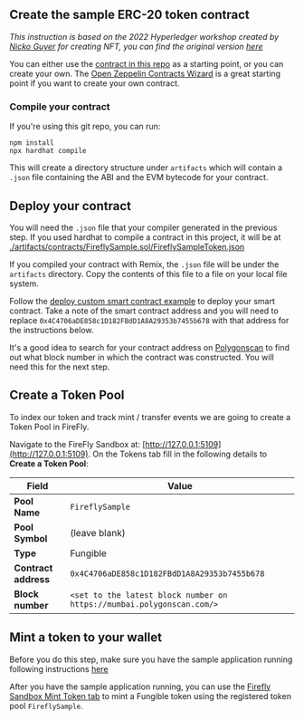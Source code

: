 ## Create the sample ERC-20 token contract

_This instruction is based on the 2022 Hyperledger workshop created by [Nicko Guyer](https://github.com/nguyer) for creating NFT, you can find the original version [here](https://github.com/nguyer/global-forum-2022-firefly-workshop)_

You can either use the [contract in this repo](../contracts/FireFlySample.sol) as a starting point, or you can create your own. The [Open Zeppelin Contracts Wizard](https://docs.openzeppelin.com/contracts/4.x/wizard) is a great starting point if you want to create your own contract.
### Compile your contract

If you're using this git repo, you can run:

```
npm install
npx hardhat compile
```

This will create a directory structure under `artifacts` which will contain a `.json` file containing the ABI and the EVM bytecode for your contract.

## Deploy your contract

You will need the `.json` file that your compiler generated in the previous step. If you used hardhat to compile a contract in this project, it will be at [./artifacts/contracts/FireflySample.sol/FireflySampleToken.json](./artifacts/contracts/FireflySample.sol/FireflySampleToken.json)

If you compiled your contract with Remix, the `.json` file will be under the `artifacts` directory. Copy the contents of this file to a file on your local file system.

Follow the [deploy custom smart contract example](https://hyperledger.github.io/firefly/tutorials/custom_contracts/ethereum.html#contract-deployment) to deploy your smart contract. Take a note of the smart contract address and you will need to replace `0x4C4706aDE858c1D182FBdD1A8A29353b7455b678` with that address for the instructions below.

It's a good idea to search for your contract address on [Polygonscan](https://mumbai.polygonscan.com/) to find out what block number in which the contract was constructed. You will need this for the next step.

## Create a Token Pool

To index our token and track mint / transfer events we are going to create a Token Pool in FireFly.

Navigate to the FireFly Sandbox at: [http://127.0.0.1:5109](http://127.0.0.1:5109). On the Tokens tab fill in the following details to **Create a Token Pool**:

| Field                | Value                                                                 |
| -------------------- | --------------------------------------------------------------------- |
| **Pool Name**        | `FireflySample`                                                       |
| **Pool Symbol**      | (leave blank)                                                         |
| **Type**             | Fungible                                                              |
| **Contract address** | `0x4C4706aDE858c1D182FBdD1A8A29353b7455b678`                          |
| **Block number**     | `<set to the latest block number on https://mumbai.polygonscan.com/>` |

## Mint a token to your wallet

Before you do this step, make sure you have the sample application running following instructions [here](../README.md#running)

After you have the sample application running, you can use the [Firefly Sandbox Mint Token tab](http://127.0.0.1:5109/home?action=tokens.mint) to mint a Fungible token using the registered token pool `FireflySample`.


